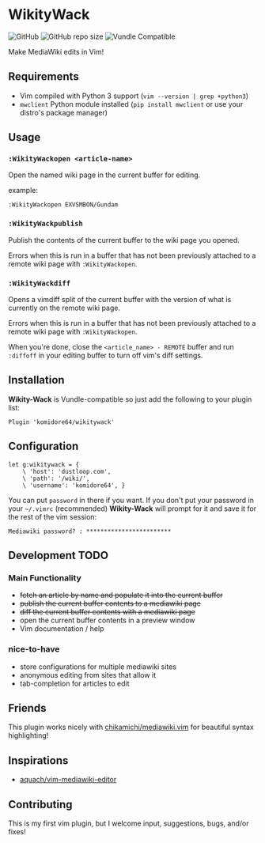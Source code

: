 # WikityWack

![GitHub](https://img.shields.io/github/license/komidore64/wikitywack)
![GitHub repo size](https://img.shields.io/github/repo-size/komidore64/wikitywack)
![Vundle Compatible](https://img.shields.io/badge/Vundle.vim-compatible-yellow)

Make MediaWiki edits in Vim!

## Requirements

- Vim compiled with Python 3 support (`vim --version | grep +python3`)
- `mwclient` Python module installed (`pip install mwclient` or use your
  distro's package manager)

## Usage

### `:WikityWackopen <article-name>`

Open the named wiki page in the current buffer for editing.

example:

```vim
:WikityWackopen EXVSMBON/Gundam
```

### `:WikityWackpublish`

Publish the contents of the current buffer to the wiki page you opened.

Errors when this is run in a buffer that has not been previously attached
to a remote wiki page with `:WikityWackopen`.

### `:WikityWackdiff`

Opens a vimdiff split of the current buffer with the version of what is
currently on the remote wiki page.

Errors when this is run in a buffer that has not been previously attached
to a remote wiki page with `:WikityWackopen`.

When you're done, close the `<article_name> - REMOTE` buffer and run
`:diffoff` in your editing buffer to turn off vim's diff settings.

## Installation

**Wikity-Wack** is Vundle-compatible so just add the following to your
plugin list:

```vim
Plugin 'komidore64/wikitywack'
```

## Configuration

```vim
let g:wikitywack = {
    \ 'host': 'dustloop.com',
    \ 'path': '/wiki/',
    \ 'username': 'komidore64', }
```

You can put `password` in there if you want. If you don't put your
password in your `~/.vimrc` (recommended) **Wikity-Wack** will prompt for
it and save it for the rest of the vim session:

```
Mediawiki password? : ************************
```

## Development TODO

### Main Functionality

- ~~fetch an article by name and populate it into the current buffer~~
- ~~publish the current buffer contents to a mediawiki page~~
- ~~diff the current buffer contents with a mediawiki page~~
- open the current buffer contents in a preview window
- Vim documentation / help

### nice-to-have

- store configurations for multiple mediawiki sites
- anonymous editing from sites that allow it
- tab-completion for articles to edit

## Friends

This plugin works nicely with
[chikamichi/mediawiki.vim](https://github.com/chikamichi/mediawiki.vim)
for beautiful syntax highlighting!

## Inspirations

- [aquach/vim-mediawiki-editor](https://github.com/aquach/vim-mediawiki-editor)

## Contributing

This is my first vim plugin, but I welcome input, suggestions, bugs,
and/or fixes!
